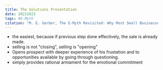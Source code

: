 ```yaml
---
title: The Solutions Presentation
date: 20221023
tags: #E-Myth
citation: "M. E. Gerber, The E-Myth Revisited: Why Most Small Businesses Don’t Work and What to Do About It. Harper Collins, 2009."
---
```

- the easiest, because if previous step done effectively, the sale is already made.
- selling is not "closing", selling is "opening"
- Opens prospect with deeper experience of his frustation and to opportunities available by going through questioning.
- simply provides rational armament for the emotional commitment